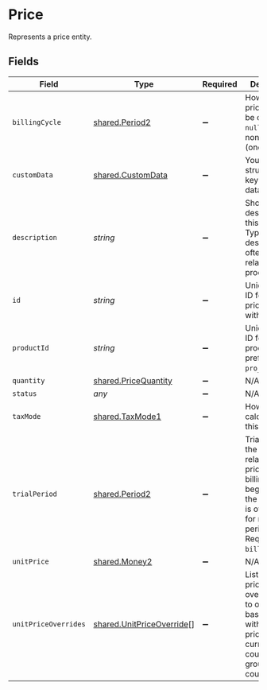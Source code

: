 # Price

Represents a price entity.


## Fields

| Field                                                                                                                                                             | Type                                                                                                                                                              | Required                                                                                                                                                          | Description                                                                                                                                                       | Example                                                                                                                                                           |
| ----------------------------------------------------------------------------------------------------------------------------------------------------------------- | ----------------------------------------------------------------------------------------------------------------------------------------------------------------- | ----------------------------------------------------------------------------------------------------------------------------------------------------------------- | ----------------------------------------------------------------------------------------------------------------------------------------------------------------- | ----------------------------------------------------------------------------------------------------------------------------------------------------------------- |
| `billingCycle`                                                                                                                                                    | [shared.Period2](../../models/shared/period2.md)                                                                                                                  | :heavy_minus_sign:                                                                                                                                                | How often this price should be charged. `null` if price is non-recurring (one-time).                                                                              |                                                                                                                                                                   |
| `customData`                                                                                                                                                      | [shared.CustomData](../../models/shared/customdata.md)                                                                                                            | :heavy_minus_sign:                                                                                                                                                | Your own structured key-value data.                                                                                                                               |                                                                                                                                                                   |
| `description`                                                                                                                                                     | *string*                                                                                                                                                          | :heavy_minus_sign:                                                                                                                                                | Short description for this price. Typically describes how often the related product bills.                                                                        |                                                                                                                                                                   |
| `id`                                                                                                                                                              | *string*                                                                                                                                                          | :heavy_minus_sign:                                                                                                                                                | Unique Paddle ID for this price, prefixed with `pri_`.                                                                                                            | pri_01gsz8z1q1n00f12qt82y31smh                                                                                                                                    |
| `productId`                                                                                                                                                       | *string*                                                                                                                                                          | :heavy_minus_sign:                                                                                                                                                | Unique Paddle ID for this product, prefixed with `pro_`.                                                                                                          | pro_01gsz97mq9pa4fkyy0wqenepkz                                                                                                                                    |
| `quantity`                                                                                                                                                        | [shared.PriceQuantity](../../models/shared/pricequantity.md)                                                                                                      | :heavy_minus_sign:                                                                                                                                                | N/A                                                                                                                                                               |                                                                                                                                                                   |
| `status`                                                                                                                                                          | *any*                                                                                                                                                             | :heavy_minus_sign:                                                                                                                                                | N/A                                                                                                                                                               |                                                                                                                                                                   |
| `taxMode`                                                                                                                                                         | [shared.TaxMode1](../../models/shared/taxmode1.md)                                                                                                                | :heavy_minus_sign:                                                                                                                                                | How tax is calculated for this price.                                                                                                                             |                                                                                                                                                                   |
| `trialPeriod`                                                                                                                                                     | [shared.Period2](../../models/shared/period2.md)                                                                                                                  | :heavy_minus_sign:                                                                                                                                                | Trial period for the product related to this price. The billing cycle begins once the trial period is over. `null` for no trial period. Requires `billing_cycle`. |                                                                                                                                                                   |
| `unitPrice`                                                                                                                                                       | [shared.Money2](../../models/shared/money2.md)                                                                                                                    | :heavy_minus_sign:                                                                                                                                                | N/A                                                                                                                                                               |                                                                                                                                                                   |
| `unitPriceOverrides`                                                                                                                                              | [shared.UnitPriceOverride](../../models/shared/unitpriceoverride.md)[]                                                                                            | :heavy_minus_sign:                                                                                                                                                | List of unit price overrides. Use to override the base price with a custom price and currency for a country or group of countries.                                |                                                                                                                                                                   |